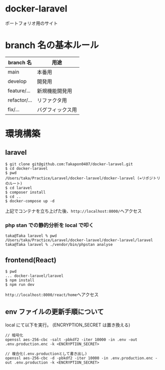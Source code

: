 # docker-laravel

ポートフォリオ用のサイト

# branch 名の基本ルール

| branch 名    | 用途             |
| ------------ | ---------------- |
| main         | 本番用           |
| develop      | 開発用           |
| feature/...  | 新規機能開発用   |
| refactor/... | リファクタ用     |
| fix/...      | バグフィックス用 |

# 環境構築

## laravel

```
$ git clone git@github.com:Takapon0407/docker-laravel.git
$ cd docker-laravel
$ pwd
/Users/taka/Practice/Laravel/docker-laravel/docker-laravel (=リポジトリのルート)
$ cd laravel
$ composer install
$ cd ..
$ docker-compose up -d
```

上記でコンテナを立ち上げた後、`http://localhost:8000/`へアクセス

### php stan での静的分析を local で叩く

```
taka@Taka laravel % pwd
/Users/taka/Practice/Laravel/docker-laravel/docker-laravel/laravel
taka@Taka laravel % ./vendor/bin/phpstan analyse
```

## frontend(React)

```
$ pwd
... docker-laravel/laravel
$ npm install
$ npm run dev
```

`http://localhost:8000/react/home`へアクセス

## env ファイルの更新手順について

local にて以下を実行。
(ENCRYPTION_SECRET は置き換える)

```
// 暗号化
openssl aes-256-cbc -salt -pbkdf2 -iter 10000 -in .env -out .env.production.enc -k <ENCRYPTION_SECRET>

// 複合化(.env.productionとして書き出し)
openssl aes-256-cbc -d -pbkdf2 -iter 10000 -in .env.production.enc -out .env.production -k <ENCRYPTION_SECRET>
```
